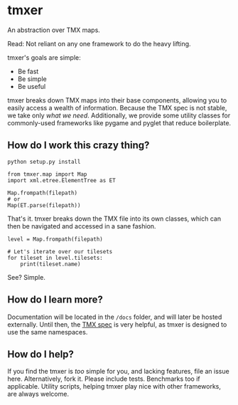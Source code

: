 # tmxer

An abstraction over TMX maps.

Read: Not reliant on any one framework to do the heavy lifting.

tmxer's goals are simple:
  - Be fast
  - Be simple
  - Be useful

tmxer breaks down TMX maps into their base components, allowing you to easily access a wealth of information. Because the TMX spec is not stable, we take only _what we need_. Additionally, we provide some utility classes for commonly-used frameworks like pygame and pyglet that reduce boilerplate.


## How do I work this crazy thing?

```
python setup.py install
```

```
from tmxer.map import Map
import xml.etree.ElementTree as ET

Map.frompath(filepath)
# or
Map(ET.parse(filepath))
```

That's it. tmxer breaks down the TMX file into its own classes, which can then be navigated and accessed in a sane fashion.

```
level = Map.frompath(filepath)

# Let's iterate over our tilesets
for tileset in level.tilesets:
    print(tileset.name)
```

See? Simple.


## How do I learn more?

Documentation will be located in the `/docs` folder, and will later be hosted externally. Until then, the [TMX spec](https://github.com/bjorn/tiled/wiki/TMX-Map-Format) is very helpful, as tmxer is designed to use the same namespaces.


## How do I help?

If you find the tmxer is _too_ simple for you, and lacking features, file an issue here. Alternatively, fork it. Please include tests. Benchmarks too if applicable. Utility scripts, helping tmxer play nice with other frameworks, are always welcome.
